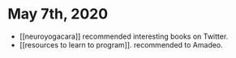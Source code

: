 # May 7th, 2020
- [[neuroyogacara]] recommended interesting books on Twitter.
- [[resources to learn to program]]. recommended to Amadeo.
